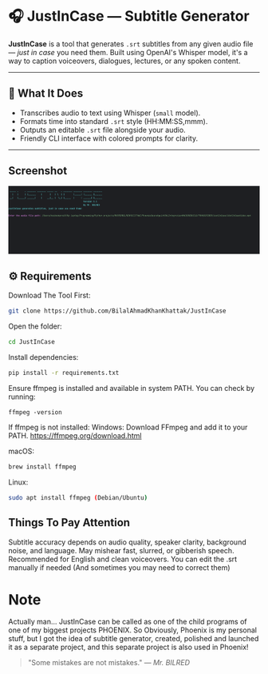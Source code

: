 # 🎧 JustInCase — Subtitle Generator



**JustInCase** is a tool that generates `.srt` subtitles from any given audio file — *just in case* you need them. Built using OpenAI's Whisper model, it's a way to caption voiceovers, dialogues, lectures, or any spoken content.

---

## 🧠 What It Does

- Transcribes audio to text using Whisper (`small` model).
- Formats time into standard `.srt` style (HH:MM:SS,mmm).
- Outputs an editable `.srt` file alongside your audio.
- Friendly CLI interface with colored prompts for clarity.

---

## Screenshot
![image](https://github.com/BilalAhmadKhanKhattak/JustInCase/blob/main/ScreenshotJustInCase.png)


## ⚙️ Requirements
Download The Tool First:
```bash
git clone https://github.com/BilalAhmadKhanKhattak/JustInCase
```
Open the folder:
```bash
cd JustInCase
```

Install dependencies:

```bash
pip install -r requirements.txt
```

Ensure ffmpeg is installed and available in system PATH.
You can check by running:
```
ffmpeg -version
```

If ffmpeg is not installed:
Windows: Download FFmpeg and add it to your PATH.
https://ffmpeg.org/download.html

macOS: 
```bash
brew install ffmpeg
```
Linux: 
```bash
sudo apt install ffmpeg (Debian/Ubuntu)
```

## Things To Pay Attention
Subtitle accuracy depends on audio quality, speaker clarity, background noise, and language.
May mishear fast, slurred, or gibberish speech.
Recommended for English and clean voiceovers.
You can edit the .srt manually if needed (And sometimes you may need to correct them)


# Note
Actually man... JustInCase can be called as one of the child programs of one of my biggest projects PHOENIX. So Obviously, Phoenix is my personal stuff, but I got the idea of subtitle generator, created, polished and launched it as a separate project, and this separate project is also used in Phoenix!


> "Some mistakes are not mistakes." — *Mr. BILRED*
